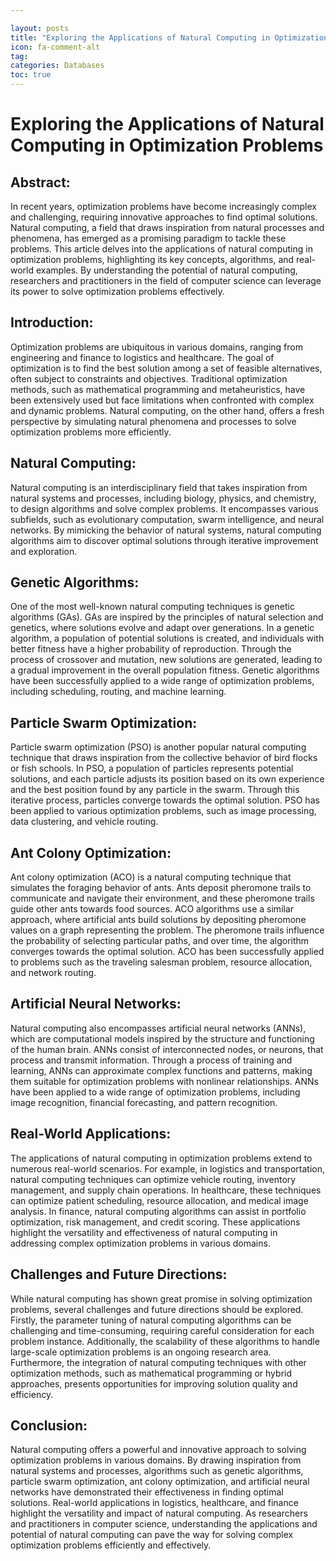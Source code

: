 ```yaml
---

layout: posts
title: "Exploring the Applications of Natural Computing in Optimization Problems"
icon: fa-comment-alt
tag:      
categories: Databases
toc: true
---
```




# Exploring the Applications of Natural Computing in Optimization Problems

## Abstract:
In recent years, optimization problems have become increasingly complex and challenging, requiring innovative approaches to find optimal solutions. Natural computing, a field that draws inspiration from natural processes and phenomena, has emerged as a promising paradigm to tackle these problems. This article delves into the applications of natural computing in optimization problems, highlighting its key concepts, algorithms, and real-world examples. By understanding the potential of natural computing, researchers and practitioners in the field of computer science can leverage its power to solve optimization problems effectively.

## Introduction:
Optimization problems are ubiquitous in various domains, ranging from engineering and finance to logistics and healthcare. The goal of optimization is to find the best solution among a set of feasible alternatives, often subject to constraints and objectives. Traditional optimization methods, such as mathematical programming and metaheuristics, have been extensively used but face limitations when confronted with complex and dynamic problems. Natural computing, on the other hand, offers a fresh perspective by simulating natural phenomena and processes to solve optimization problems more efficiently.

## Natural Computing:
Natural computing is an interdisciplinary field that takes inspiration from natural systems and processes, including biology, physics, and chemistry, to design algorithms and solve complex problems. It encompasses various subfields, such as evolutionary computation, swarm intelligence, and neural networks. By mimicking the behavior of natural systems, natural computing algorithms aim to discover optimal solutions through iterative improvement and exploration.

## Genetic Algorithms:
One of the most well-known natural computing techniques is genetic algorithms (GAs). GAs are inspired by the principles of natural selection and genetics, where solutions evolve and adapt over generations. In a genetic algorithm, a population of potential solutions is created, and individuals with better fitness have a higher probability of reproduction. Through the process of crossover and mutation, new solutions are generated, leading to a gradual improvement in the overall population fitness. Genetic algorithms have been successfully applied to a wide range of optimization problems, including scheduling, routing, and machine learning.

## Particle Swarm Optimization:
Particle swarm optimization (PSO) is another popular natural computing technique that draws inspiration from the collective behavior of bird flocks or fish schools. In PSO, a population of particles represents potential solutions, and each particle adjusts its position based on its own experience and the best position found by any particle in the swarm. Through this iterative process, particles converge towards the optimal solution. PSO has been applied to various optimization problems, such as image processing, data clustering, and vehicle routing.

## Ant Colony Optimization:
Ant colony optimization (ACO) is a natural computing technique that simulates the foraging behavior of ants. Ants deposit pheromone trails to communicate and navigate their environment, and these pheromone trails guide other ants towards food sources. ACO algorithms use a similar approach, where artificial ants build solutions by depositing pheromone values on a graph representing the problem. The pheromone trails influence the probability of selecting particular paths, and over time, the algorithm converges towards the optimal solution. ACO has been successfully applied to problems such as the traveling salesman problem, resource allocation, and network routing.

## Artificial Neural Networks:
Natural computing also encompasses artificial neural networks (ANNs), which are computational models inspired by the structure and functioning of the human brain. ANNs consist of interconnected nodes, or neurons, that process and transmit information. Through a process of training and learning, ANNs can approximate complex functions and patterns, making them suitable for optimization problems with nonlinear relationships. ANNs have been applied to a wide range of optimization problems, including image recognition, financial forecasting, and pattern recognition.

## Real-World Applications:
The applications of natural computing in optimization problems extend to numerous real-world scenarios. For example, in logistics and transportation, natural computing techniques can optimize vehicle routing, inventory management, and supply chain operations. In healthcare, these techniques can optimize patient scheduling, resource allocation, and medical image analysis. In finance, natural computing algorithms can assist in portfolio optimization, risk management, and credit scoring. These applications highlight the versatility and effectiveness of natural computing in addressing complex optimization problems in various domains.

## Challenges and Future Directions:
While natural computing has shown great promise in solving optimization problems, several challenges and future directions should be explored. Firstly, the parameter tuning of natural computing algorithms can be challenging and time-consuming, requiring careful consideration for each problem instance. Additionally, the scalability of these algorithms to handle large-scale optimization problems is an ongoing research area. Furthermore, the integration of natural computing techniques with other optimization methods, such as mathematical programming or hybrid approaches, presents opportunities for improving solution quality and efficiency.

## Conclusion:
Natural computing offers a powerful and innovative approach to solving optimization problems in various domains. By drawing inspiration from natural systems and processes, algorithms such as genetic algorithms, particle swarm optimization, ant colony optimization, and artificial neural networks have demonstrated their effectiveness in finding optimal solutions. Real-world applications in logistics, healthcare, and finance highlight the versatility and impact of natural computing. As researchers and practitioners in computer science, understanding the applications and potential of natural computing can pave the way for solving complex optimization problems efficiently and effectively.